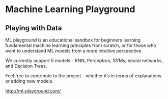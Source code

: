# Machine Learning Playground
## Playing with Data

ML playground is an educational sandbox for beginners learning fundamental machine learning principles from scratch, or for those who want to understand ML models from a more intuitive perspective.

We currently support 5 models - KNN, Perceptron, SVMs, neural networks, and Decision Trees. 

Feel free to contribute to the project - whether it’s in terms of explanations or adding new models. 

http://ml-playground.com/
